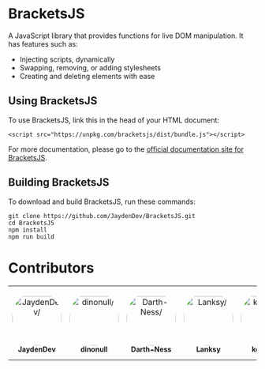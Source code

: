 # BracketsJS
A JavaScript library that provides functions for live DOM manipulation. It has features such as:
- Injecting scripts, dynamically
- Swapping, removing, or adding stylesheets
- Creating and deleting elements with ease

## Using BracketsJS
To use BracketsJS, link this in the head of your HTML document:
```
<script src="https://unpkg.com/bracketsjs/dist/bundle.js"></script>
```
For more documentation, please go to the [official documentation site for BracketsJS](https://jdev.eu.org/BracketsJS/docs/#/).

## Building BracketsJS
To download and build BracketsJS, run these commands:
```
git clone https://github.com/JaydenDev/BracketsJS.git
cd BracketsJS
npm install
npm run build
```
# Contributors

<table>
<tr>
    <td align="center" style="word-wrap: break-word; width: 150.0; height: 150.0">
        <a href=https://github.com/JaydenDev>
            <img src=https://avatars.githubusercontent.com/u/92550746?v=4 width="100;"  style="border-radius:50%;align-items:center;justify-content:center;overflow:hidden;padding-top:10px" alt=JaydenDev/>
            <br />
            <sub style="font-size:14px"><b>JaydenDev</b></sub>
        </a>
    </td>
    <td align="center" style="word-wrap: break-word; width: 150.0; height: 150.0">
        <a href=https://github.com/dinonull>
            <img src=https://avatars.githubusercontent.com/u/104044615?v=4 width="100;"  style="border-radius:50%;align-items:center;justify-content:center;overflow:hidden;padding-top:10px" alt=dinonull/>
            <br />
            <sub style="font-size:14px"><b>dinonull</b></sub>
        </a>
    </td>
    <td align="center" style="word-wrap: break-word; width: 150.0; height: 150.0">
        <a href=https://github.com/Darth-Ness>
            <img src=https://avatars.githubusercontent.com/u/75047141?v=4 width="100;"  style="border-radius:50%;align-items:center;justify-content:center;overflow:hidden;padding-top:10px" alt=Darth-Ness/>
            <br />
            <sub style="font-size:14px"><b>Darth-Ness</b></sub>
        </a>
    </td>
    <td align="center" style="word-wrap: break-word; width: 150.0; height: 150.0">
        <a href=https://github.com/lankybox02>
            <img src=https://avatars.githubusercontent.com/u/104015308?v=4 width="100;"  style="border-radius:50%;align-items:center;justify-content:center;overflow:hidden;padding-top:10px" alt=Lanksy/>
            <br />
            <sub style="font-size:14px"><b>Lanksy</b></sub>
        </a>
    </td>
    <td align="center" style="word-wrap: break-word; width: 150.0; height: 150.0">
        <a href=https://github.com/kccuber-scratch>
            <img src=https://avatars.githubusercontent.com/u/92891642?v=4 width="100;"  style="border-radius:50%;align-items:center;justify-content:center;overflow:hidden;padding-top:10px" alt=kccuber/>
            <br />
            <sub style="font-size:14px"><b>kccuber</b></sub>
        </a>
    </td>
</tr>
</table>
